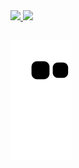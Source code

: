 <div>
  <a href="https://github.com/CaioRovetta15">
  <img height="180em" src="https://github-readme-stats.vercel.app/api?username=CaioRovetta15&show_icons=true&theme=dracula&include_all_commits=true&count_private=true"/>
  <img height="180em" src="https://github-readme-stats.vercel.app/api/top-langs/?username=CaioRovetta15i&layout=compact&langs_count=7&theme=radical"/>

</div> 
  
## 
  
<div>
  
  ![Snake animation](https://github.com/CaioRovetta15/CaioRovetta15/blob/output/github-contribution-grid-snake.svg)
</div>
